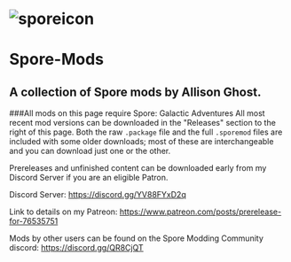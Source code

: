 # ![sporeicon](https://github.com/Valla-Chan/Spore-Mods/assets/20942102/ec399aeb-c95f-446a-aaa6-6b1ae70514c5)
# Spore-Mods

## A collection of Spore mods by Allison Ghost.

###All mods on this page require Spore: Galactic Adventures
All most recent mod versions can be downloaded in the "Releases" section to the right of this page.
Both the raw `.package` file and the full `.sporemod` files are included with some older downloads; most of these are interchangeable and you can download just one or the other.


Prereleases and unfinished content can be downloaded early from my Discord Server if you are an eligible Patron.

Discord Server: https://discord.gg/YV88FYxD2q

Link to details on my Patreon: https://www.patreon.com/posts/prerelease-for-76535751


Mods by other users can be found on the Spore Modding Community discord: https://discord.gg/QR8CjQT
